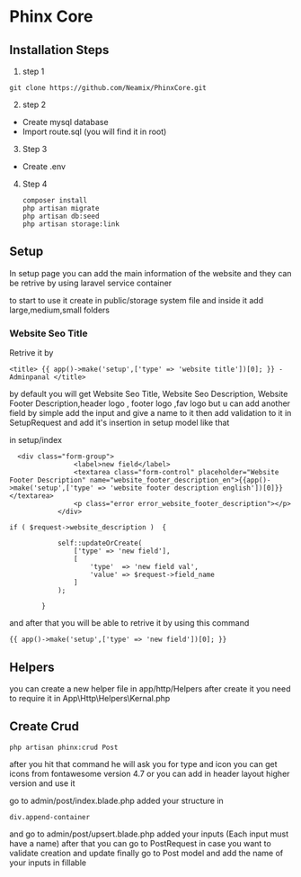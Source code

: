 <h1>Phinx Core</h1> 

<h2>Installation Steps</h2>

1) step 1
```
git clone https://github.com/Neamix/PhinxCore.git
```

2) step 2 

<ul>
    <li>Create mysql database</li>
    <li>Import route.sql (you will find it in root)</li>
</ul>

3) Step 3

<ul>
    <li>Create .env</li>
</ul>

4) Step 4

    ```
    composer install
    php artisan migrate
    php artisan db:seed
    php artisan storage:link
    ```
    
<h2>Setup</h2>

In setup page you can add the main information of the website and they can be retrive by using laravel service container

to start to use it create in public/storage system file and inside it add large,medium,small folders

<h3>Website Seo Title</h3>
Retrive it by

```
<title> {{ app()->make('setup',['type' => 'website title'])[0]; }} -  Adminpanal </title>
```
by default you will get  Website Seo Title, Website Seo Description, Website Footer Description,header logo , footer logo ,fav logo but u can add another field by simple add the input and give a name to it then add validation to it in SetupRequest and add it's insertion in setup model like that

in setup/index

```
  <div class="form-group">
                <label>new field</label>
                <textarea class="form-control" placeholder="Website Footer Description" name="website_footer_description_en">{{app()->make('setup',['type' => 'website footer description english'])[0]}}</textarea>
                <p class="error error_website_footer_description"></p>
            </div>
```

```
if ( $request->website_description )  {

            self::updateOrCreate(
                ['type' => 'new field'],
                [
                    'type'  => 'new field val',
                    'value' => $request->field_name
                ]
            );

        }

```

and after that you will be able to retrive it by using this command

```
{{ app()->make('setup',['type' => 'new field'])[0]; }}
```

<h2>Helpers</h2>
    
you can create a new helper file in app/http/Helpers after create it you need to require it in App\Http\Helpers\Kernal.php


<h2>Create Crud</h2>

```
php artisan phinx:crud Post
```

after you hit that command he will ask you for type and icon you can get icons from fontawesome version 4.7 or you can add in header layout higher version and use it 

go to admin/post/index.blade.php added your structure in 

```div.append-container```

and go to admin/post/upsert.blade.php added your inputs (Each input must have a name) after that you can go to PostRequest in case you want to validate creation and update finally go to Post model and add the name of your inputs in fillable

